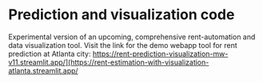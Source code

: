# Prediction and visualization code
Experimental version of an upcoming, comprehensive rent-automation and data visualization tool.
Visit the link for the demo webapp tool for rent prediction at Atlanta city: https://rent-prediction-visualization-mw-v11.streamlit.app/](https://rent-estimation-with-visualization-atlanta.streamlit.app/
